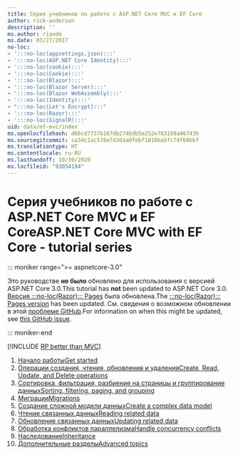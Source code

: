 ```yaml
---
title: Серия учебников по работе с ASP.NET Core MVC и EF Core
author: rick-anderson
description: ''
ms.author: riande
ms.date: 03/27/2017
no-loc:
- ':::no-loc(appsettings.json):::'
- ':::no-loc(ASP.NET Core Identity):::'
- ':::no-loc(cookie):::'
- ':::no-loc(Cookie):::'
- ':::no-loc(Blazor):::'
- ':::no-loc(Blazor Server):::'
- ':::no-loc(Blazor WebAssembly):::'
- ':::no-loc(Identity):::'
- ":::no-loc(Let's Encrypt):::"
- ':::no-loc(Razor):::'
- ':::no-loc(SignalR):::'
uid: data/ef-mvc/index
ms.openlocfilehash: d66cd7737b167db274bdb5e252e763190a46743b
ms.sourcegitcommit: ca34c1ac578e7d3daa0febf1810ba5fc74f60bbf
ms.translationtype: HT
ms.contentlocale: ru-RU
ms.lasthandoff: 10/30/2020
ms.locfileid: "93054194"
---
```

# <a name="aspnet-core-mvc-with-ef-core---tutorial-series"></a><span data-ttu-id="4cb4e-102">Серия учебников по работе с ASP.NET Core MVC и EF Core</span><span class="sxs-lookup"><span data-stu-id="4cb4e-102">ASP.NET Core MVC with EF Core - tutorial series</span></span>

::: moniker range=">= aspnetcore-3.0"

<span data-ttu-id="4cb4e-103">Это руководстве **не было** обновлено для использования с версией ASP.NET Core 3.0.</span><span class="sxs-lookup"><span data-stu-id="4cb4e-103">This tutorial has **not** been updated to ASP.NET Core 3.0.</span></span> <span data-ttu-id="4cb4e-104">[Версия :::no-loc(Razor)::: Pages](xref:data/ef-rp/intro) была обновлена.</span><span class="sxs-lookup"><span data-stu-id="4cb4e-104">The [:::no-loc(Razor)::: Pages version](xref:data/ef-rp/intro) has been updated.</span></span> <span data-ttu-id="4cb4e-105">См. сведения о возможном обновлении в этой [проблеме GitHub](https://github.com/dotnet/AspNetCore.Docs/issues/13920).</span><span class="sxs-lookup"><span data-stu-id="4cb4e-105">For information on when this might be updated, see [this GitHub issue](https://github.com/dotnet/AspNetCore.Docs/issues/13920).</span></span>

::: moniker-end

[!INCLUDE [RP better than MVC](../../includes/RP-EF/rp-over-mvc.md)]

1. [<span data-ttu-id="4cb4e-106">Начало работы</span><span class="sxs-lookup"><span data-stu-id="4cb4e-106">Get started</span></span>](xref:data/ef-mvc/intro)
1. [<span data-ttu-id="4cb4e-107">Операции создания, чтения, обновления и удаления</span><span class="sxs-lookup"><span data-stu-id="4cb4e-107">Create, Read, Update, and Delete operations</span></span>](xref:data/ef-mvc/crud)
1. [<span data-ttu-id="4cb4e-108">Сортировка, фильтрация, разбиение на страницы и группирование данных</span><span class="sxs-lookup"><span data-stu-id="4cb4e-108">Sorting, filtering, paging, and grouping</span></span>](xref:data/ef-mvc/sort-filter-page)
1. [<span data-ttu-id="4cb4e-109">Миграции</span><span class="sxs-lookup"><span data-stu-id="4cb4e-109">Migrations</span></span>](xref:data/ef-mvc/migrations)
1. [<span data-ttu-id="4cb4e-110">Создание сложной модели данных</span><span class="sxs-lookup"><span data-stu-id="4cb4e-110">Create a complex data model</span></span>](xref:data/ef-mvc/complex-data-model)
1. [<span data-ttu-id="4cb4e-111">Чтение связанных данных</span><span class="sxs-lookup"><span data-stu-id="4cb4e-111">Reading related data</span></span>](xref:data/ef-mvc/read-related-data)
1. [<span data-ttu-id="4cb4e-112">Обновление связанных данных</span><span class="sxs-lookup"><span data-stu-id="4cb4e-112">Updating related data</span></span>](xref:data/ef-mvc/update-related-data)
1. [<span data-ttu-id="4cb4e-113">Обработка конфликтов параллелизма</span><span class="sxs-lookup"><span data-stu-id="4cb4e-113">Handle concurrency conflicts</span></span>](xref:data/ef-mvc/concurrency)
1. [<span data-ttu-id="4cb4e-114">Наследование</span><span class="sxs-lookup"><span data-stu-id="4cb4e-114">Inheritance</span></span>](xref:data/ef-mvc/inheritance)
1. [<span data-ttu-id="4cb4e-115">Дополнительные разделы</span><span class="sxs-lookup"><span data-stu-id="4cb4e-115">Advanced topics</span></span>](xref:data/ef-mvc/advanced)
